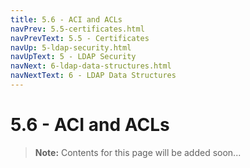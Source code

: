 ```yaml
---
title: 5.6 - ACI and ACLs
navPrev: 5.5-certificates.html
navPrevText: 5.5 - Certificates
navUp: 5-ldap-security.html
navUpText: 5 - LDAP Security
navNext: 6-ldap-data-structures.html
navNextText: 6 - LDAP Data Structures
---
```


# 5.6 - ACI and ACLs

>**Note:** Contents for this page will be added soon...
